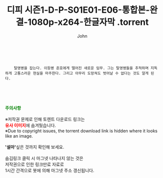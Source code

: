 ﻿---
layout: post
title:  "                   디피 시즌1-D-P-S01E01-E06-통합본-완결-1080p-x264-한글자막                .torrent"
author: John
categories: [ 넷플릭스 ]
tags: [  ]
image:  
description: "                   디피 시즌1-D-P-S01E01-E06-통합본-완결-1080p-x264-한글자막                 torrent 정보 공유"
toc: true
toc_sticky: true
---

<br>

        탈영병을 잡는다. 이등병 준호에게 떨어진 새로운 임무. 그는 탈영병들을 추적하며 지독하게 고통스러운 현실을 마주한다. 그리고 아무리 도망쳐도 벗어날 수 없다는 것도 알게 된다. 
    
<br><br><br>
<p data-ke-size="size16"><b><span style="color: green;">주의사항</span></b><br /><br />※저작권 문제로 인해 토렌트 다운로드 링크는<br /><b><span style="color: red;">유사 이미지</span></b>에 숨겨뒀습니다.<br />※Due to copyright issues, the torrent download link is hidden where it looks like an image.<br /><br /><b>'설마'</b>싶은 것까지 확인해 보세요.<br /><br />숨김링크 클릭 시 마그넷 나타나지 않는 것은<br />저작권으로 인한 링크만료 자료로<br />1시간 간격으로 봇에 의해 마그넷 주소 갱신됩니다.</p>
